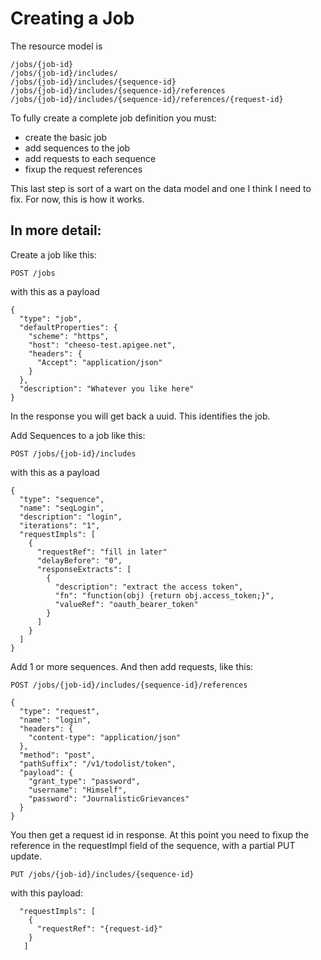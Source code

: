 Creating a Job
==========

The resource model is 

    /jobs/{job-id}
    /jobs/{job-id}/includes/ 
    /jobs/{job-id}/includes/{sequence-id}
    /jobs/{job-id}/includes/{sequence-id}/references
    /jobs/{job-id}/includes/{sequence-id}/references/{request-id}


To fully create a complete job definition you must: 
  - create the basic job
  - add sequences to the job
  - add requests to each sequence
  - fixup the request references

This last step is sort of a wart on the data model and one I think I need to fix. For now, this is how it works. 

In more detail: 
----------------------

Create a job like this: 

`POST /jobs`

with this as a payload

    {
      "type": "job",
      "defaultProperties": {
        "scheme": "https",
        "host": "cheeso-test.apigee.net",
        "headers": {
          "Accept": "application/json"
        }
      },
      "description": "Whatever you like here"
    }

In the response you will get back a uuid. This identifies the job.  


Add Sequences to a job like this: 

`POST /jobs/{job-id}/includes`

with this as a payload

    {
      "type": "sequence",
      "name": "seqLogin",
      "description": "login",
      "iterations": "1",
      "requestImpls": [
        {
          "requestRef": "fill in later"
          "delayBefore": "0",
          "responseExtracts": [
            {
              "description": "extract the access token",
              "fn": "function(obj) {return obj.access_token;}",
              "valueRef": "oauth_bearer_token"
            }
          ]
        }
      ]
    }


Add 1 or more sequences. 
And then add requests, like this:

`POST /jobs/{job-id}/includes/{sequence-id}/references`

    {
      "type": "request",
      "name": "login",
      "headers": {
        "content-type": "application/json"
      },
      "method": "post",
      "pathSuffix": "/v1/todolist/token",
      "payload": {
        "grant_type": "password",
        "username": "Himself",
        "password": "JournalisticGrievances"
      }
    }


You then get a request id in response. At this point you need to fixup the reference in the requestImpl field of the sequence, with a partial PUT update. 

`PUT /jobs/{job-id}/includes/{sequence-id}`

with this payload: 

      "requestImpls": [
        {
          "requestRef": "{request-id}"
        }
       ]






